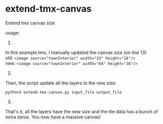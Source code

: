 # extend-tmx-canvas
Extend tmx canvas size

usage:

1)
In this example.tmx, I manually updated the canvas size (on line 13)<br>
old: ```<image source="townInterior" width="32" height="18"/>```<br>
new: ```<image source="townInterior" width="64" height="36"/>```<br>

2)

Then, the script update all the layers to the new size:
```
python3 extend-tmx-canvas.py input_file output_file
```

3)
That's it, all the layers have the new size and the tile data has a bunch of extra zeros.
You now have a massive canvas!
